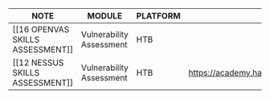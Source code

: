 
| NOTE                             | MODULE                   | PLATFORM | LINK TO LAB                                            |
| -------------------------------- | ------------------------ | -------- | ------------------------------------------------------ |
| [[16 OPENVAS SKILLS ASSESSMENT]] | Vulnerability Assessment | HTB      |                                                        |
| [[12 NESSUS SKILLS ASSESSMENT]]  | Vulnerability Assessment | HTB      | https://academy.hackthebox.com/module/108/section/1233 |


